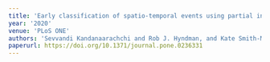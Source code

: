 ```yaml
---
title: 'Early classification of spatio-temporal events using partial information'
year: '2020'
venue: 'PLoS ONE'
authors: 'Sevvandi Kandanaarachchi and Rob J. Hyndman, and Kate Smith-Miles'
paperurl: https://doi.org/10.1371/journal.pone.0236331
---
```

